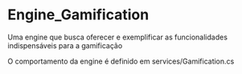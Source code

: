 # Engine_Gamification
Uma engine que busca oferecer e exemplificar as funcionalidades indispensáveis para a gamificação 

O comportamento da engine é definido em services/Gamification.cs
